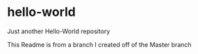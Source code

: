 # hello-world
Just another Hello-World repository

This Readme is from a branch I created off of the Master branch
